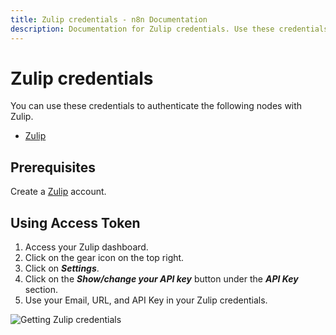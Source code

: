```yaml
---
title: Zulip credentials - n8n Documentation
description: Documentation for Zulip credentials. Use these credentials to authenticate Zulip in n8n, a workflow automation platform.
---
```


# Zulip credentials

You can use these credentials to authenticate the following nodes with Zulip.

- [Zulip](/integrations/builtin/app-nodes/n8n-nodes-base.zulip/)

## Prerequisites

Create a [Zulip](https://zulip.com/) account.

## Using Access Token

1. Access your Zulip dashboard.
2. Click on the gear icon on the top right.
3. Click on ***Settings***.
4. Click on the ***Show/change your API key*** button under the ***API Key*** section.
5. Use your Email, URL, and API Key in your Zulip credentials.

![Getting Zulip credentials](/_images/integrations/builtin/credentials/zulip/using-access-token.gif)

